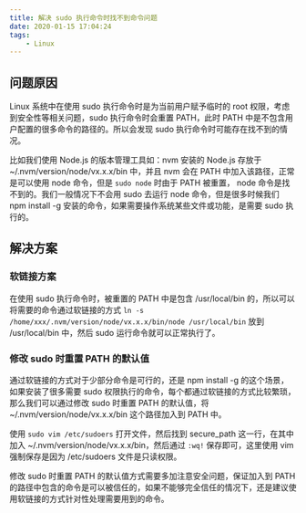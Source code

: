 ```yaml
---
title: 解决 sudo 执行命令时找不到命令问题
date: 2020-01-15 17:04:24
tags:
    - Linux
---
```


## 问题原因

Linux 系统中在使用 sudo 执行命令时是为当前用户赋予临时的 root 权限，考虑到安全性等相关问题，sudo 执行命令时会重置 PATH，此时 PATH 中是不包含用户配置的很多命令的路径的。所以会发现 sudo 执行命令时可能存在找不到的情况。

<!-- more -->

比如我们使用 Node.js 的版本管理工具如：nvm 安装的 Node.js 存放于 ~/.nvm/version/node/vx.x.x/bin 中，并且 nvm 会在 PATH 中加入该路径，正常是可以使用 node 命令，但是 `sudo node` 时由于 PATH 被重置， node 命令是找不到的。我们一般情况下不会用 sudo 去运行 node 命令，但是很多时候我们 npm install -g 安装的命令，如果需要操作系统某些文件或功能，是需要 sudo 执行的。

## 解决方案

### 软链接方案

在使用 sudo 执行命令时，被重置的 PATH 中是包含 /usr/local/bin 的，所以可以将需要的命令通过软链接的方式 `ln -s /home/xxx/.nvm/version/node/vx.x.x/bin/node /usr/local/bin` 放到 /usr/local/bin 中，然后 sudo 运行命令就可以正常执行了。

### 修改 sudo 时重置 PATH 的默认值

通过软链接的方式对于少部分命令是可行的，还是 npm install -g 的这个场景，如果安装了很多需要 sudo 权限执行的命令，每个都通过软链接的方式比较繁琐，那么我们可以通过修改 sudo 时重置 PATH 的默认值，将 ~/.nvm/version/node/vx.x.x/bin 这个路径加入到 PATH 中。

使用 `sudo vim /etc/sudoers` 打开文件，然后找到 secure_path 这一行，在其中加入 ~/.nvm/version/node/vx.x.x/bin，然后通过 `:wq!` 保存即可，这里使用 vim 强制保存是因为 /etc/sudoers 文件是只读权限。

修改 sudo 时重置 PATH 的默认值方式需要多加注意安全问题，保证加入到 PATH 的路径中包含的命令是可以被信任的，如果不能够完全信任的情况下，还是建议使用软链接的方式针对性处理需要用到的命令。
